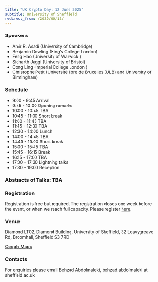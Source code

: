 ```yaml
---
title: "UK Crypto Day: 12 June 2025"
subtitle: University of Sheffield
redirect_from: /2025/06/12/
---
```


### Speakers
- Amir R. Asadi (University of Cambridge)
- Benjamin Dowling (King’s College London)
- Feng Hao (University of Warwick )
- Sidharth Jaggi (University of Bristol)
- Cong Ling (Imperial College London )
- Christophe Petit (Université libre de Bruxelles (ULB) and University of Birmingham)

### Schedule

- 9:00 - 9:45 Arrival
- 9:45 - 10:00 Opening remarks
- 10:00 - 10:45 TBA
- 10:45 - 11:00 Short break
- 11:00 - 11:45 TBA
- 11:45 - 12:30 TBA
- 12:30 - 14:00 Lunch
- 14:00 - 14:45 TBA
- 14:45 - 15:00 Short break
- 15:00 - 15:45 TBA
- 15:45 - 16:15 Break
- 16:15 - 17:00 TBA
- 17:00 - 17:30 Lightning talks
- 17:30 - 19:00 Reception

### Abstracts of Talks: TBA



### Registration

Registration is free but required.
The registration closes one week before the event, or when we reach full capacity.
Please register [here](https://docs.google.com/.....).

### Venue

Diamond LT02,
Diamond  Building,
University of Sheffield,
32 Leavygreave Rd, Broomhall, 
Sheffield S3 7RD


[Google Maps](https://www.google.com/maps/place/The+Diamond/@53.3817443,-1.4819343,17z/data=!3m1!4b1!4m6!3m5!1s0x48797881e28b3e81:0x611c9522ca2169ed!8m2!3d53.3817443!4d-1.4819343!16s%2Fg%2F1yglpf1x8?entry=ttu&g_ep=EgoyMDI1MDUwNy4wIKXMDSoJLDEwMjExNDUzSAFQAw%3D%3D)

### Contacts

For enquiries please email Behzad Abdolmaleki,  behzad.abdolmaleki at sheffield.ac.uk
